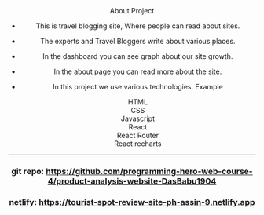 <div align=center>About Project<div>

* This is travel blogging site, Where people can read about sites.
* The experts and Travel Bloggers write about various places.
* In the dashboard you can see graph about our site growth. 
* In the about page you can read more about the site.
* In this project we use various technologies. Example
   
     HTML<br>
     CSS<br>
     Javascript<br>
     React<br>
     React Router<br>
     React recharts<br>
***
### git repo: https://github.com/programming-hero-web-course-4/product-analysis-website-DasBabu1904
### netlify: https://tourist-spot-review-site-ph-assin-9.netlify.app
    